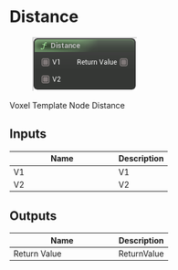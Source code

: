 # Distance

<div align="left" data-full-width="false">

<figure><img src="../../../../.gitbook/assets/Distance.png" alt=""><figcaption></figcaption></figure>

</div>

Voxel Template Node Distance

## Inputs

<table><thead><tr><th width="170">Name</th><th>Description</th></tr></thead><tbody><tr><td>V1</td><td>V1</td></tr><tr><td>V2</td><td>V2</td></tr></tbody></table>

## Outputs

<table><thead><tr><th width="170">Name</th><th>Description</th></tr></thead><tbody><tr><td>Return Value</td><td>ReturnValue</td></tr></tbody></table>
